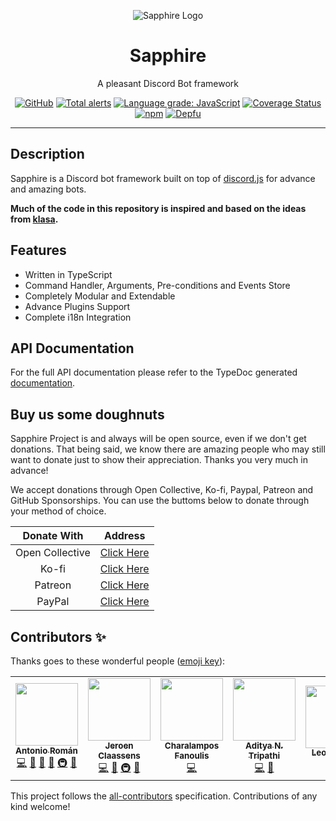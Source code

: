<div align="center">

![Sapphire Logo](https://i.imgur.com/4BB7v1b.png)

# Sapphire

A pleasant Discord Bot framework</h4>

[![GitHub](https://img.shields.io/github/license/sapphire-project/framework)](https://github.com/sapphire-project/framework/blob/main/LICENSE.md)
[![Total alerts](https://img.shields.io/lgtm/alerts/g/sapphire-project/framework.svg?logo=lgtm&logoWidth=18)](https://lgtm.com/projects/g/sapphire-project/framework/alerts/)
[![Language grade: JavaScript](https://img.shields.io/lgtm/grade/javascript/g/sapphire-project/framework.svg?logo=lgtm&logoWidth=18)](https://lgtm.com/projects/g/sapphire-project/framework/context:javascript)
[![Coverage Status](https://coveralls.io/repos/github/sapphire-project/framework/badge.svg?branch=main)](https://coveralls.io/github/sapphire-project/framework?branch=main)
[![npm](https://img.shields.io/npm/v/@sapphire/framework?color=crimson&label=TypeScript%20version&logo=npm&style=flat-square)](https://www.npmjs.com/package/@sapphire/framework)
[![Depfu](https://badges.depfu.com/badges/e367f2c68b857253ca23e1e8d73d1e14/count.svg)](https://depfu.com/github/sapphire-project/framework?project_id=14147)

</div>

---

## Description

Sapphire is a Discord bot framework built on top of [discord.js](https://github.com/discordjs/discord.js) for advance and amazing bots.

**Much of the code in this repository is inspired and based on the ideas from [klasa].**

## Features

-   Written in TypeScript
-   Command Handler, Arguments, Pre-conditions and Events Store
-   Completely Modular and Extendable
-   Advance Plugins Support
-   Complete i18n Integration

## API Documentation

For the full API documentation please refer to the TypeDoc generated [documentation](https://sapphire-project.github.io/framework).

## Buy us some doughnuts

Sapphire Project is and always will be open source, even if we don't get donations. That being said, we know there are amazing people who may still want to donate just to show their appreciation. Thanks you very much in advance!

We accept donations through Open Collective, Ko-fi, Paypal, Patreon and GitHub Sponsorships. You can use the buttoms below to donate through your method of choice.

|   Donate With   |                                             Address                                              |
| :-------------: | :----------------------------------------------------------------------------------------------: |
| Open Collective |                    [Click Here](https://opencollective.com/sapphire-project)                     |
|      Ko-fi      |                         [Click Here](https://ko-fi.com/sapphireproject)                          |
|     Patreon     |                      [Click Here](https://www.patreon.com/sapphire_project)                      |
|     PayPal      | [Click Here](https://www.paypal.com/cgi-bin/webscr?cmd=_s-xclick&hosted_button_id=SP738BQTQQYZY) |

## Contributors ✨

Thanks goes to these wonderful people ([emoji key](https://allcontributors.org/docs/en/emoji-key)):

<!-- ALL-CONTRIBUTORS-LIST:START - Do not remove or modify this section -->
<!-- prettier-ignore-start -->
<!-- markdownlint-disable -->
<table>
  <tr>
    <td align="center"><a href="https://github.com/kyranet"><img src="https://avatars0.githubusercontent.com/u/24852502?v=4" width="100px;" alt=""/><br /><sub><b>Antonio Román</b></sub></a><br /><a href="https://github.com/sapphire-project/framework/commits?author=kyranet" title="Code">💻</a> <a href="https://github.com/sapphire-project/framework/commits?author=kyranet" title="Documentation">📖</a> <a href="#design-kyranet" title="Design">🎨</a> <a href="#ideas-kyranet" title="Ideas, Planning, & Feedback">🤔</a> <a href="#infra-kyranet" title="Infrastructure (Hosting, Build-Tools, etc)">🚇</a> <a href="#projectManagement-kyranet" title="Project Management">📆</a></td>
    <td align="center"><a href="https://favware.tech/"><img src="https://avatars3.githubusercontent.com/u/4019718?v=4" width="100px;" alt=""/><br /><sub><b>Jeroen Claassens</b></sub></a><br /><a href="https://github.com/sapphire-project/framework/commits?author=Favna" title="Code">💻</a> <a href="https://github.com/sapphire-project/framework/commits?author=Favna" title="Documentation">📖</a> <a href="#infra-Favna" title="Infrastructure (Hosting, Build-Tools, etc)">🚇</a> <a href="#projectManagement-Favna" title="Project Management">📆</a></td>
    <td align="center"><a href="https://github.com/cfanoulis"><img src="https://avatars3.githubusercontent.com/u/38255093?v=4" width="100px;" alt=""/><br /><sub><b>Charalampos Fanoulis</b></sub></a><br /><a href="https://github.com/sapphire-project/framework/commits?author=cfanoulis" title="Code">💻</a></td>
    <td align="center"><a href="http://www.adityatd.me"><img src="https://avatars0.githubusercontent.com/u/9266227?v=4" width="100px;" alt=""/><br /><sub><b>Aditya N. Tripathi</b></sub></a><br /><a href="https://github.com/sapphire-project/framework/commits?author=AdityaTD" title="Code">💻</a> <a href="https://github.com/sapphire-project/framework/commits?author=AdityaTD" title="Documentation">📖</a></td>
    <td align="center"><a href="http://leonard.pw"><img src="https://avatars1.githubusercontent.com/u/35312043?v=4" width="100px;" alt=""/><br /><sub><b>LeonardSSH</b></sub></a><br /><a href="https://github.com/sapphire-project/framework/commits?author=LeonardSSH" title="Documentation">📖</a></td>
  </tr>
</table>

<!-- markdownlint-enable -->
<!-- prettier-ignore-end -->

<!-- ALL-CONTRIBUTORS-LIST:END -->

This project follows the [all-contributors](https://github.com/all-contributors/all-contributors) specification. Contributions of any kind welcome!

[@sapphire/lib]: https://github.com/sapphire-project/lib
[@skyra/framework]: https://github.com/sapphire-project/framework
[klasa]: https://github.com/dirigeants/klasa
